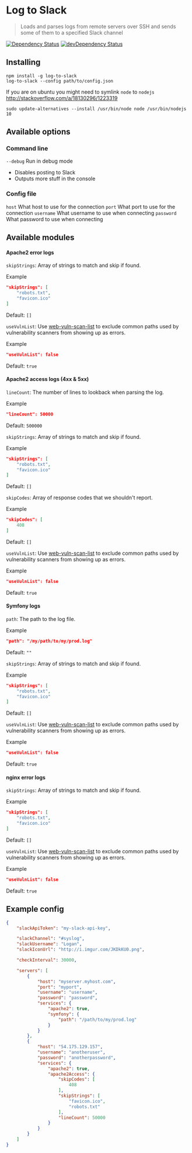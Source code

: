 # Log to Slack

> Loads and parses logs from remote servers over SSH and sends some of them to a specified Slack channel

[![Dependency Status](https://david-dm.org/kokarn/log-to-slack.svg?theme=shields.io&style=flat)](https://david-dm.org/kokarn/log-to-slack)
[![devDependency Status](https://david-dm.org/kokarn/log-to-slack/dev-status.svg?theme=shields.io&style=flat)](https://david-dm.org/kokarn/log-to-slack#info=devDependencies)

## Installing

```shell
npm install -g log-to-slack
log-to-slack --config path/to/config.json
```
If you are on ubuntu you might need to symlink ```node``` to ```nodejs```
http://stackoverflow.com/a/18130296/1223319
```shell
sudo update-alternatives --install /usr/bin/node node /usr/bin/nodejs 10
```

## Available options

### Command line
```--debug``` Run in debug mode
* Disables posting to Slack
* Outputs more stuff in the console

### Config file

```host``` What host to use for the connection
```port``` What port to use for the connection
```username``` What username to use when connecting
```password``` What password to use when connecting

## Available modules
#### Apache2 error logs
```skipStrings```: Array of strings to match and skip if found.

Example
```json
"skipStrings": [
    "robots.txt",
    "favicon.ico"
]
```
Default: ```[]```

```useVulnList```: Use [web-vuln-scan-list](https://github.com/kokarn/web-vuln-scan-list) to exclude common paths used by vulnerability scanners from showing up as errors.

Example
```json
"useVulnList": false
```
Default: ```true```

#### Apache2 access logs (4xx & 5xx)
```lineCount```: The number of lines to lookback when parsing the log.

Example
```json
"lineCount": 50000
```
Default: ```500000```

```skipStrings```: Array of strings to match and skip if found.

Example
```json
"skipStrings": [
    "robots.txt",
    "favicon.ico"
]
```
Default: ```[]```

```skipCodes```: Array of response codes that we shouldn't report.

Example
```json
"skipCodes": [
    408
]
```
Default: ```[]```

```useVulnList```: Use [web-vuln-scan-list](https://github.com/kokarn/web-vuln-scan-list) to exclude common paths used by vulnerability scanners from showing up as errors.

Example
```json
"useVulnList": false
```
Default: ```true```

#### Symfony logs
```path```: The path to the log file.

Example
```json
"path": "/my/path/to/my/prod.log"
```
Default: ```""```

```skipStrings```: Array of strings to match and skip if found.

Example
```json
"skipStrings": [
    "robots.txt",
    "favicon.ico"
]
```
Default: ```[]```

```useVulnList```: Use [web-vuln-scan-list](https://github.com/kokarn/web-vuln-scan-list) to exclude common paths used by vulnerability scanners from showing up as errors.

Example
```json
"useVulnList": false
```
Default: ```true```

#### nginx error logs
```skipStrings```: Array of strings to match and skip if found.

Example
```json
"skipStrings": [
    "robots.txt",
    "favicon.ico"
]
```
Default: ```[]```

```useVulnList```: Use [web-vuln-scan-list](https://github.com/kokarn/web-vuln-scan-list) to exclude common paths used by vulnerability scanners from showing up as errors.

Example
```json
"useVulnList": false
```
Default: ```true```

## Example config
```json
{
    "slackApiToken": "my-slack-api-key",

    "slackChannel": "#syslog",
    "slackUsername": "Logan",
    "slackIconUrl": "http://i.imgur.com/JKDkKU0.png",

    "checkInterval": 30000,

    "servers": [
        {
            "host": "myserver.myhost.com",
            "port": "myport",
            "username": "username",
            "password": "password",
            "services": {
                "apache2": true,
                "symfony": {
                    "path": "/path/to/my/prod.log"
                }
            }
        },
        {
            "host": "54.175.129.157",
            "username": "anotheruser",
            "password": "anotherpassword",
            "services": {
                "apache2": true,
                "apache2Access": {
                    "skipCodes": [
                        408
                    ],
                    "skipStrings": [
                        "favicon.ico",
                        "robots.txt"
                    ],
                    "lineCount": 50000
                }
            }
        }
    ]
}
```
